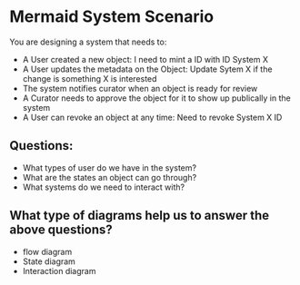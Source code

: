 # Mermaid System Scenario
  You are designing a system that needs to:
  * A User created a new object: I need to mint a ID with ID System X
  * A User updates the metadata on the Object: Update Sytem X if the change is something X is interested
  * The system notifies curator when an object is ready for review
  * A Curator needs to approve the object for it to show up publically in the system
  * A User can revoke an object at any time: Need to revoke System X ID

## Questions:
  * What types of user do we have in the system?
  * What are the states an object can go through?
  * What systems do we need to interact with?

## What type of diagrams help us to answer the above questions?
  * flow diagram
  * State diagram
  * Interaction diagram
